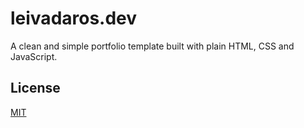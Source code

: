 # leivadaros.dev

A clean and simple portfolio template built with plain HTML, CSS and JavaScript.

## License

[MIT](https://choosealicense.com/licenses/mit/)

